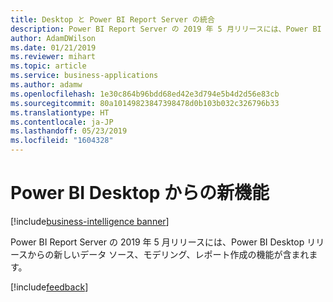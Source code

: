 ```yaml
---
title: Desktop と Power BI Report Server の統合
description: Power BI Report Server の 2019 年 5 月リリースには、Power BI Desktop リリースからの新しいデータ ソース、モデリング、レポート作成の機能が含まれます。
author: AdamDWilson
ms.date: 01/21/2019
ms.reviewer: mihart
ms.topic: article
ms.service: business-applications
ms.author: adamw
ms.openlocfilehash: 1e30c864b96bdd68ed42e3d794e5b4d2d56e83cb
ms.sourcegitcommit: 80a10149823847398478d0b103b032c326796b33
ms.translationtype: HT
ms.contentlocale: ja-JP
ms.lasthandoff: 05/23/2019
ms.locfileid: "1604328"
---
```

#  <a name="new-features-from-power-bi-desktop"></a>Power BI Desktop からの新機能
[!include[business-intelligence banner](../../includes/business-intelligence.md)]

Power BI Report Server の 2019 年 5 月リリースには、Power BI Desktop リリースからの新しいデータ ソース、モデリング、レポート作成の機能が含まれます。

[!include[feedback](../includes/report-server-feedback.md)]
